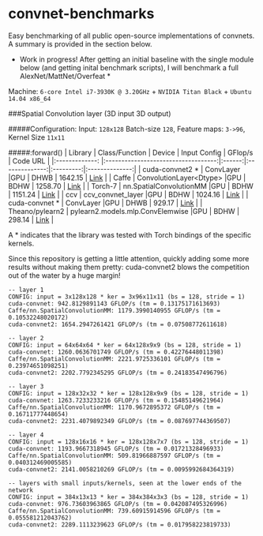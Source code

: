 convnet-benchmarks
==================

Easy benchmarking of all public open-source implementations of convnets.
A summary is provided in the section below.

* Work in progress! After getting an initial baseline with the single module below (and getting inital benchmark scripts), I will benchmark a full AlexNet/MattNet/Overfeat *

Machine: `6-core Intel i7-3930K @ 3.20GHz` + `NVIDIA Titan Black` + `Ubuntu 14.04 x86_64`

###Spatial Convolution layer (3D input 3D output)


#####Configuration: Input: `128x128` Batch-size `128`, Feature maps: `3->96`,  Kernel Size `11x11`

#####:forward()
| Library         | Class/Function                      | Device | Input Config   | GFlop/s   | Code URL       |
|:-------------:  |:-----------------------------------:|:------:|:--------------:|:---------:|:--------------:|
| cuda-convnet2 * | ConvLayer                           |GPU     | DHWB           | 1642.15 | [Link](https://github.com/soumith/cuda-convnet2.torch/blob/master/cudaconv3/src/filter_acts.cu) |
| Caffe           | ConvolutionLayer\<Dtype>            |GPU     | BDHW           | 1258.70 | [Link](https://github.com/BVLC/caffe/blob/master/src/caffe/layers/conv_layer.cu) |
| Torch-7         | nn.SpatialConvolutionMM             |GPU     | BDHW           | 1151.24 | [Link](https://github.com/torch/cunn/blob/spatialconvmm/SpatialConvolutionMM.cu) |
| ccv             | ccv_convnet_layer                   |GPU     | BDHW           | 1024.16 | [Link](https://github.com/liuliu/ccv/blob/unstable/lib/cuda/cwc_convnet.cu) |
| cuda-convnet *  | ConvLayer                           |GPU     | DHWB           | 929.17  | [Link](https://github.com/torch/cunn/blob/master/SpatialConvolutionCUDA/updateOutput.cu) |
| Theano/pylearn2 | pylearn2.models.mlp.ConvElemwise  |GPU     | BDHW           | 298.14  | [Link](https://github.com/lisa-lab/pylearn2/blob/master/pylearn2/models/mlp.py#L3080) |

A * indicates that the library was tested with Torch bindings of the specific kernels.

Since this repository is getting a little attention, quickly adding some more results without making them pretty:
cuda-convnet2 blows the competition out of the water by a huge margin!
```
-- layer 1
CONFIG: input = 3x128x128 * ker = 3x96x11x11 (bs = 128, stride = 1)
cuda-convnet: 942.8129891143 GFLOP/s (tm = 0.13175171613693)
Caffe/nn.SpatialConvolutionMM: 1179.3990140955 GFLOP/s (tm = 0.10532248020172)
cuda-convnet2: 1654.2947261421 GFLOP/s (tm = 0.07508772611618)

-- layer 2
CONFIG: input = 64x64x64 * ker = 64x128x9x9 (bs = 128, stride = 1)
cuda-convnet: 1260.0636701749 GFLOP/s (tm = 0.42276448011398)
Caffe/nn.SpatialConvolutionMM: 2221.9725336101 GFLOP/s (tm = 0.23974651098251)
cuda-convnet2: 2202.7792345295 GFLOP/s (tm = 0.24183547496796)

-- layer 3
CONFIG: input = 128x32x32 * ker = 128x128x9x9 (bs = 128, stride = 1)
cuda-convnet: 1263.7233233216 GFLOP/s (tm = 0.15485149621964)
Caffe/nn.SpatialConvolutionMM: 1170.9672895372 GFLOP/s (tm = 0.16711777448654)
cuda-convnet2: 2231.4079892349 GFLOP/s (tm = 0.087697744369507)

-- layer 4
CONFIG: input = 128x16x16 * ker = 128x128x7x7 (bs = 128, stride = 1)
cuda-convnet: 1193.9667318945 GFLOP/s (tm = 0.01721328496933)
Caffe/nn.SpatialConvolutionMM: 509.81966887597 GFLOP/s (tm = 0.040312469005585)
cuda-convnet2: 2141.0058210269 GFLOP/s (tm = 0.0095992684364319)

-- layers with small inputs/kernels, seen at the lower ends of the network
CONFIG: input = 384x13x13 * ker = 384x384x3x3 (bs = 128, stride = 1)
cuda-convnet: 976.73603963865 GFLOP/s (tm = 0.042087495326996)
Caffe/nn.SpatialConvolutionMM: 739.60915914596 GFLOP/s (tm = 0.055581212043762)
cuda-convnet2: 2289.1113239623 GFLOP/s (tm = 0.017958223819733)
```
